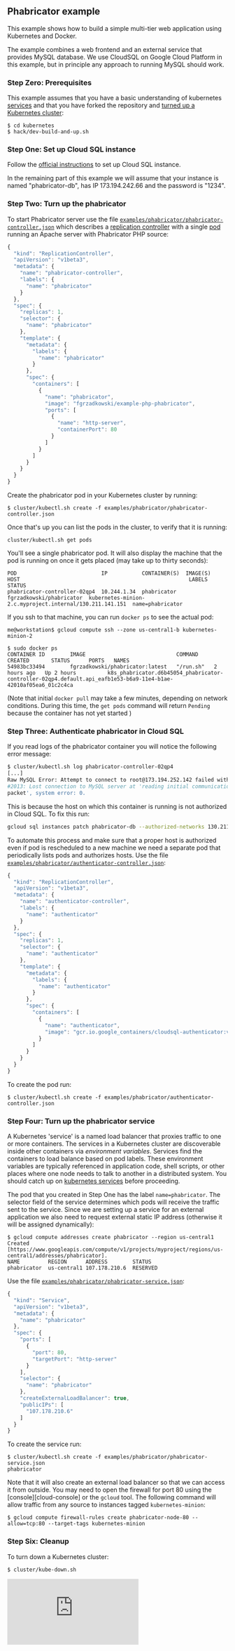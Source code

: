 ## Phabricator example

This example shows how to build a simple multi-tier web application using Kubernetes and Docker.

The example combines a web frontend and an external service that provides MySQL database. We use CloudSQL on Google Cloud Platform in this example, but in principle any approach to running MySQL should work.

### Step Zero: Prerequisites

This example assumes that you have a basic understanding of kubernetes [services](../../docs/services.md) and that you have forked the repository and [turned up a Kubernetes cluster](../../docs/getting-started-guides):

```shell
$ cd kubernetes
$ hack/dev-build-and-up.sh
```

### Step One: Set up Cloud SQL instance

Follow the [official instructions](https://cloud.google.com/sql/docs/getting-started) to set up Cloud SQL instance.

In the remaining part of this example we will assume that your instance is named "phabricator-db", has IP 173.194.242.66 and the password is "1234".

### Step Two: Turn up the phabricator

To start Phabricator server use the file [`examples/phabricator/phabricator-controller.json`](phabricator-controller.json) which describes a [replication controller](../../docs/replication-controller.md) with a single [pod](../../docs/pods.md) running an Apache server with Phabricator PHP source:

```js
{
  "kind": "ReplicationController",
  "apiVersion": "v1beta3",
  "metadata": {
    "name": "phabricator-controller",
    "labels": {
      "name": "phabricator"
    }
  },
  "spec": {
    "replicas": 1,
    "selector": {
      "name": "phabricator"
    },
    "template": {
      "metadata": {
        "labels": {
          "name": "phabricator"
        }
      },
      "spec": {
        "containers": [
          {
            "name": "phabricator",
            "image": "fgrzadkowski/example-php-phabricator",
            "ports": [
              {
                "name": "http-server",
                "containerPort": 80
              }
            ]
          }
        ]
      }
    }
  }
}
```

Create the phabricator pod in your Kubernetes cluster by running:

```shell
$ cluster/kubectl.sh create -f examples/phabricator/phabricator-controller.json
```

Once that's up you can list the pods in the cluster, to verify that it is running:

```shell
cluster/kubectl.sh get pods
```

You'll see a single phabricator pod. It will also display the machine that the pod is running on once it gets placed (may take up to thirty seconds):

```
POD                           IP           CONTAINER(S)  IMAGE(S)                  HOST                                                      LABELS                                   STATUS
phabricator-controller-02qp4  10.244.1.34  phabricator   fgrzadkowski/phabricator  kubernetes-minion-2.c.myproject.internal/130.211.141.151  name=phabricator
```

If you ssh to that machine, you can run `docker ps` to see the actual pod:

```shell
me@workstation$ gcloud compute ssh --zone us-central1-b kubernetes-minion-2

$ sudo docker ps
CONTAINER ID        IMAGE                             COMMAND     CREATED       STATUS      PORTS   NAMES
54983bc33494        fgrzadkowski/phabricator:latest   "/run.sh"   2 hours ago   Up 2 hours          k8s_phabricator.d6b45054_phabricator-controller-02qp4.default.api_eafb1e53-b6a9-11e4-b1ae-42010af05ea6_01c2c4ca
```

(Note that initial `docker pull` may take a few minutes, depending on network conditions.  During this time, the `get pods` command will return `Pending` because the container has not yet started )

### Step Three: Authenticate phabricator in Cloud SQL

If you read logs of the phabricator container you will notice the following error message:

```bash
$ cluster/kubectl.sh log phabricator-controller-02qp4
[...]
Raw MySQL Error: Attempt to connect to root@173.194.252.142 failed with error
#2013: Lost connection to MySQL server at 'reading initial communication
packet', system error: 0.

```

This is because the host on which this container is running is not authorized in Cloud SQL. To fix this run:

```bash
gcloud sql instances patch phabricator-db --authorized-networks 130.211.141.151
```

To automate this process and make sure that a proper host is authorized even if pod is rescheduled to a new machine we need a separate pod that periodically lists pods and authorizes hosts. Use the file [`examples/phabricator/authenticator-controller.json`](authenticator-controller.json):

```js
{
  "kind": "ReplicationController",
  "apiVersion": "v1beta3",
  "metadata": {
    "name": "authenticator-controller",
    "labels": {
      "name": "authenticator"
    }
  },
  "spec": {
    "replicas": 1,
    "selector": {
      "name": "authenticator"
    },
    "template": {
      "metadata": {
        "labels": {
          "name": "authenticator"
        }
      },
      "spec": {
        "containers": [
          {
            "name": "authenticator",
            "image": "gcr.io.google_containers/cloudsql-authenticator:v1"
          }
        ]
      }
    }
  }
}
```

To create the pod run:

```shell
$ cluster/kubectl.sh create -f examples/phabricator/authenticator-controller.json
```


### Step Four: Turn up the phabricator service

A Kubernetes 'service' is a named load balancer that proxies traffic to one or more containers. The services in a Kubernetes cluster are discoverable inside other containers via *environment variables*. Services find the containers to load balance based on pod labels.  These environment variables are typically referenced in application code, shell scripts, or other places where one node needs to talk to another in a distributed system.  You should catch up on [kubernetes services](http://docs.k8s.io/services.md) before proceeding.

The pod that you created in Step One has the label `name=phabricator`. The selector field of the service determines which pods will receive the traffic sent to the service. Since we are setting up a service for an external application we also need to request external static IP address (otherwise it will be assigned dynamically):

```shell
$ gcloud compute addresses create phabricator --region us-central1
Created [https://www.googleapis.com/compute/v1/projects/myproject/regions/us-central1/addresses/phabricator].
NAME         REGION      ADDRESS        STATUS
phabricator  us-central1 107.178.210.6  RESERVED
```

Use the file [`examples/phabricator/phabricator-service.json`](phabricator-service.json):

```js
{
  "kind": "Service",
  "apiVersion": "v1beta3",
  "metadata": {
    "name": "phabricator"
  },
  "spec": {
    "ports": [
      {
        "port": 80,
        "targetPort": "http-server"
      }
    ],
    "selector": {
      "name": "phabricator"
    },
    "createExternalLoadBalancer": true,
    "publicIPs": [
      "107.178.210.6"
    ]
  }
}
```

To create the service run:

```shell
$ cluster/kubectl.sh create -f examples/phabricator/phabricator-service.json
phabricator
```

Note that it will also create an external load balancer so that we can access it from outside. You may need to open the firewall for port 80 using the [console][cloud-console] or the `gcloud` tool. The following command will allow traffic from any source to instances tagged `kubernetes-minion`:

```shell
$ gcloud compute firewall-rules create phabricator-node-80 --allow=tcp:80 --target-tags kubernetes-minion
```

### Step Six: Cleanup

To turn down a Kubernetes cluster:

```shell
$ cluster/kube-down.sh
```


[![Analytics](https://kubernetes-site.appspot.com/UA-36037335-10/GitHub/examples/phabricator/README.md?pixel)]()
